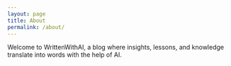 ```yaml
---
layout: page
title: About
permalink: /about/
---
```


Welcome to WrittenWithAI, a blog where insights, lessons, and knowledge translate into words with the help of AI.
